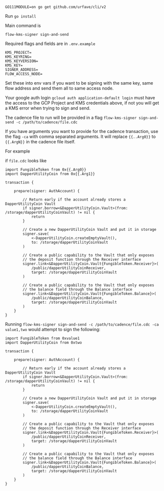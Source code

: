 ```
GO111MODULE=on go get github.com/urfave/cli/v2
```

Run `go install`

Main command is

`flow-kms-signer sign-and-send`

Required flags and fields are in `.env.example`

```
KMS_PROJECT=
KMS_KEYRING=
KMS_KEYVERSION=
KMS_KEY=
SIGNER_ADDRESS=
FLOW_ACCESS_NODE=
```

Set these into env vars if you want to be signing with the same key, same flow address and send them all to same access node.

Your google auth login `gcloud auth application-default login` must have the access to the GCP Project and KMS credentials above, if not you will get a KMS error when trying to sign and send.

The cadence file to run will be provided in a flag
`flow-kms-signer sign-and-send -c /path/to/cadence/file.cdc`

If you have arguments you want to provide for the cadence transaction, use the flag `-ca` with comma separated arguments. It will replace `{{..Arg0}}` to `{{.ArgN}}` in the cadence file itself.

For example

if `file.cdc` looks like

```
import FungibleToken from 0x{{.Arg0}}
import DapperUtilityCoin from 0x{{.Arg1}}

transaction {

    prepare(signer: AuthAccount) {

        // Return early if the account already stores a DapperUtilityCoin Vault
        if signer.borrow<&DapperUtilityCoin.Vault>(from: /storage/dapperUtilityCoinVault) != nil {
            return
        }

        // Create a new DapperUtilityCoin Vault and put it in storage
        signer.save(
            <-DapperUtilityCoin.createEmptyVault(),
            to: /storage/dapperUtilityCoinVault
        )

        // Create a public capability to the Vault that only exposes
        // the deposit function through the Receiver interface
        signer.link<&DapperUtilityCoin.Vault{FungibleToken.Receiver}>(
            /public/dapperUtilityCoinReceiver,
            target: /storage/dapperUtilityCoinVault
        )

        // Create a public capability to the Vault that only exposes
        // the balance field through the Balance interface
        signer.link<&DapperUtilityCoin.Vault{FungibleToken.Balance}>(
            /public/dapperUtilityCoinBalance,
            target: /storage/dapperUtilityCoinVault
        )
    }
}
```
Running `flow-kms-signer sign-and-send -c /path/to/cadence/file.cdc -ca value1,two` would attempt to sign the following:
```
import FungibleToken from 0xvalue1
import DapperUtilityCoin from 0xtwo

transaction {

    prepare(signer: AuthAccount) {

        // Return early if the account already stores a DapperUtilityCoin Vault
        if signer.borrow<&DapperUtilityCoin.Vault>(from: /storage/dapperUtilityCoinVault) != nil {
            return
        }

        // Create a new DapperUtilityCoin Vault and put it in storage
        signer.save(
            <-DapperUtilityCoin.createEmptyVault(),
            to: /storage/dapperUtilityCoinVault
        )

        // Create a public capability to the Vault that only exposes
        // the deposit function through the Receiver interface
        signer.link<&DapperUtilityCoin.Vault{FungibleToken.Receiver}>(
            /public/dapperUtilityCoinReceiver,
            target: /storage/dapperUtilityCoinVault
        )

        // Create a public capability to the Vault that only exposes
        // the balance field through the Balance interface
        signer.link<&DapperUtilityCoin.Vault{FungibleToken.Balance}>(
            /public/dapperUtilityCoinBalance,
            target: /storage/dapperUtilityCoinVault
        )
    }
}
```

